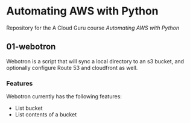 # Automating AWS with Python

 Repository for the A Cloud Guru course *Automating AWS with Python*
 
 ## 01-webotron
 
 Webotron is a script that will sync a local directory to an s3 bucket, and optionally configure Route 53 and cloudfront as well.

 ### Features
  Webotron currently has the following features:
  - List bucket
  - List contents of a bucket
